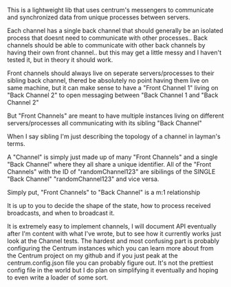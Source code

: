 This is a lightweight lib that uses centrum's messengers
to communicate and synchronized data from unique processes between servers.

Each channel has a single back channel that should generally be an isolated process that doesnt need to
communicate with other processes.. Back channels should be able to communicate with other back channels by having their own front channel.. but
this may get a little messy and I haven't tested it, but in theory it should work.

Front channels should always live on seperate servers/processes to their sibling back channel, thered be absolutely no point
having them live on same machine, but it can make sense to have a "Front Channel 1" living on "Back Channel 2" to open messaging
between "Back Channel 1 and "Back Channel 2"

But "Front Channels" are meant to have multiple instances living on different servers/processes all communicating with its sibling "Back Channel"

When I say sibling I'm just describing the topology of a channel in layman's terms.

A "Channel" is simply just made up of many "Front Channels" and a single "Back Channel" where they all share a unique identifier.
All of the "Front Channels" with the ID of "randomChannel123" are sibilings of the SINGLE "Back Channel" "randomChannel123" and vice versa.

Simply put, "Front Channels" to "Back Channel" is a m:1 relationship

It is up to you to decide the shape of the state, how to process received broadcasts, and when to broadcast it.

It is extremely easy to implement channels, I will document API eventually after I'm content with what I've wrote,
but to see how it currently works just look at the Channel tests. The hardest and most confusing part is probably
configuring the Centrum instances which you can learn more about from the Centrum project on my github and if you
just peak at the centrum.config.json file you can probably figure out. It's not the prettiest config file in the world
but I do plan on simplifying it eventually and hoping to even write a loader of some sort.


